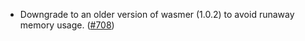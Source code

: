 - Downgrade to an older version of wasmer (1.0.2) to avoid runaway memory usage.
  ([#708](https://github.com/anoma/anoma/pull/708))